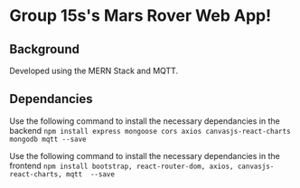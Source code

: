 # Group 15s's Mars Rover Web App!

## Background
Developed using the MERN Stack and MQTT. <br>

## Dependancies
Use the following command to install the necessary dependancies in the backend
`npm install express mongoose cors axios canvasjs-react-charts mongodb mqtt --save` 

Use the following command to install the necessary dependancies in the frontend
`npm install bootstrap, react-router-dom, axios, canvasjs-react-charts, mqtt  --save` 
<br>
